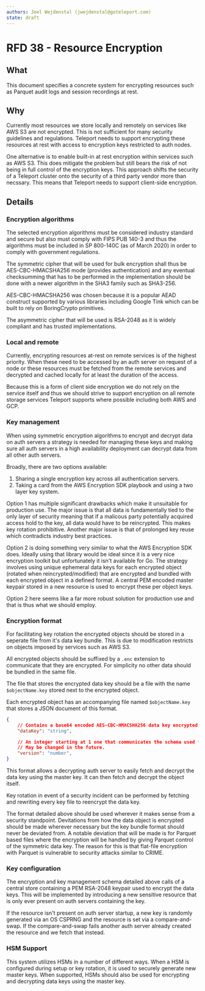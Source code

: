 ```yaml
---
authors: Joel Wejdenstal (jwejdenstal@goteleport.com)
state: draft
---
```


# RFD 38 - Resource Encryption

## What

This document specifies a concrete system for encrypting resources such as Parquet audit logs and session recordings at rest.

## Why

Currently most resources we store locally and remotely on services like AWS S3 are not encrypted. This is not sufficient for many security guidelines and regulations. Teleport needs to support encrypting these resources at rest with access to encryption keys restricted to auth nodes.

One alternative is to enable built-in at rest encryption within services such as AWS S3. This does mitigate the problem but still bears the risk of not being in full control of the encryption keys. This approach shifts the security of a Teleport cluster onto the security of a third party vendor more than necssary. This means that Teleport needs to support client-side encryption.

## Details

### Encryption algorithms

The selected encryption algorithms must be considered industry standard and secure but also must comply with FIPS PUB 140-3 and thus the algorithms must be included in SP 800-140C (as of March 2020) in order to comply with government regulations.

The symmetric cipher that will be used for bulk encryption shall thus be AES-CBC-HMACSHA256 mode (provides authentication) and any eventual checksumming that has to be performed in the implementation should be done with a newer algorithm in the SHA3 family such as SHA3-256.

AES-CBC-HMACSHA256 was chosen because it is a popular AEAD construct supported by various libraries including Google Tink which can be built to rely on BoringCrypto primitives.

The asymmetric cipher that will be used is RSA-2048 as it is widely compliant and has trusted implementations.

### Local and remote

Currently, encrypting resources at-rest on remote services is of the highest priority.
When these need to be accessed by an auth server on request of a node or these resources must be fetched from the remote services and decrypted and cached locally for at least the duration of the access.

Because this is a form of client side encryption we do not rely on the service itself and thus we should strive to support encryption on all remote storage services Teleport supports where possible including both AWS and GCP.

### Key management

When using symmetric encryption algorithms to encrypt and decrypt data on auth servers a strategy is needed for managing these keys and making sure all auth servers in a high availability deployment can decrypt data from all other auth servers.

Broadly, there are two options available:

1. Sharing a single encryption key across all authentication servers.
2. Taking a card from the AWS Encryption SDK playbook and using a two layer key system.

Option 1 has multiple significant drawbacks which make it unsuitable for production use. The major issue is that all data is fundamentally tied to the only layer of security meaning that if a malicous party potentially acquired access hold to the key, all data would have to be reincrypted. This makes key rotation prohibitive. Another major issue is that of prolonged key reuse which contradicts industry best practices.

Option 2 is doing something very similar to what the AWS Encryption SDK does. Ideally using that library would be ideal since it is a very nice encryption toolkit but unfortunately it isn't available for Go. The strategy involves using unique ephemeral data keys for each encrypted object (rotated when reincrypted/modified) that are encrypted and bundled with each encrypted object in a defined format. A central PEM encoded master keypair stored in a new resource is used to encrypt these per object keys.

Option 2 here seems like a far more robust solution for production use and that is thus what we should employ.

### Encryption format

For facilitating key rotation the encrypted objects should be stored in a seperate file from it's data key bundle. This is due to modification restricts on objects imposed by services such as AWS S3.

All encrypted objects should be suffixed by a `.enc` extension to communicate that they are encrypted. For simplicity no other data should be bundled in the same file.

The file that stores the encrypted data key should be a file with the name `$objectName.key` stored next to the encrypted object.

Each encrypted object has an accompanying file named `$objectName.key` that stores a JSON document of this format.

```json
{
    // Contains a base64 encoded AES-CBC-HMACSHA256 data key encrypted with the master key.
    "dataKey": "string",

    // An integer starting at 1 one that communicates the schema used for encryption.
    // May be changed in the future.
    "version": "number",
}
```

This format allows a decrypting auth server to easily fetch and decrypt the data key using the master key. It can then fetch and decrypt the object itself.

Key rotation in event of a security incident can be performed by fetching and rewriting every key file to reencrypt the data key.

The format detailed above should be used wherever it makes sense from a security standpoint. Devitations from how the data object is encrypted should be made wherever necessary but the key bundle format should never be deviated from. A notable deviation that will be made is for Parquet based files where the encryption will be handled by giving Parquet control of the symmetric data key. The reason for this is that flat-file encryption with Parquet is vulnerable to security attacks similar to CRIME.

### Key configuration

The encryption and key management schema detailed above calls of a central store containing a PEM RSA-2048 keypair used to encrypt the data keys. This will be implemented by introducing a new sensitive resource that is only ever present on auth servers containing the key.

If the resource isn't present on auth server startup, a new key is randomly generated via an OS CSPRNG and the resource is set via a compare-and-swap. If the compare-and-swap fails another auth server already created the resource and we fetch that instead.

### HSM Support

This system utilizes HSMs in a number of different ways. When a HSM is configured during setup or key rotation, it is used to securely generate new master keys. When supported, HSMs should also be used for encrypting and decrypting data keys using the master key.
